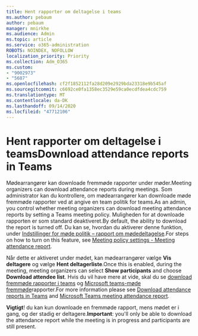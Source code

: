 ```yaml
---
title: Hent rapporter om deltagelse i teams
ms.author: pebaum
author: pebaum
manager: mnirkhe
ms.audience: Admin
ms.topic: article
ms.service: o365-administration
ROBOTS: NOINDEX, NOFOLLOW
localization_priority: Priority
ms.collection: Adm_O365
ms.custom:
- "9002973"
- "5687"
ms.openlocfilehash: cf2f1852112fa28d209e2929bda23318e9b545af
ms.sourcegitcommit: c6692ce0fa1358ec3529e59ca0ecdfdea4cdc759
ms.translationtype: MT
ms.contentlocale: da-DK
ms.lasthandoff: 09/14/2020
ms.locfileid: "47712106"
---
```

# <a name="download-attendance-reports-in-teams"></a><span data-ttu-id="45162-102">Hent rapporter om deltagelse i teams</span><span class="sxs-lookup"><span data-stu-id="45162-102">Download attendance reports in Teams</span></span>

<span data-ttu-id="45162-103">Mødearrangører kan downloade fremmøde rapporter under møder.</span><span class="sxs-lookup"><span data-stu-id="45162-103">Meeting organizers can download attendance reports during meetings.</span></span> <span data-ttu-id="45162-104">Som administrator kan du kontrollere, om mødearrangører kan downloade møde fremmøde rapporter ved at angive en team politik for teams.</span><span class="sxs-lookup"><span data-stu-id="45162-104">As an admin, you control whether meeting organizers can download meeting attendance reports by setting a Teams meeting policy.</span></span> <span data-ttu-id="45162-105">Muligheden for at downloade rapporten er som standard deaktiveret.</span><span class="sxs-lookup"><span data-stu-id="45162-105">By default, the ability to download the report is turned off.</span></span> <span data-ttu-id="45162-106">Du kan se, hvordan du aktiverer denne funktion, under  [Indstillinger for møde politik – rapport om mødedeltagelse](https://docs.microsoft.com/microsoftteams/meeting-policies-in-teams#meeting-policy-settings---meeting-attendance-report).</span><span class="sxs-lookup"><span data-stu-id="45162-106">For steps on how to turn on this feature, see  [Meeting policy settings - Meeting attendance report](https://docs.microsoft.com/microsoftteams/meeting-policies-in-teams#meeting-policy-settings---meeting-attendance-report).</span></span>

<span data-ttu-id="45162-107">Når dette er aktiveret under mødet, kan mødearrangører vælge  **Vis deltagere**  og vælge  **Hent deltagerliste**.</span><span class="sxs-lookup"><span data-stu-id="45162-107">Once this is enabled, during the meeting, meeting organizers can select  **Show participants**  and choose  **Download attendee list**.</span></span> <span data-ttu-id="45162-108">Hvis du vil have mere at vide, skal du se [download fremmøde rapporter i teams](https://support.office.com/article/download-attendance-reports-in-teams-ae7cf170-530c-47d3-84c1-3aedac74d310) og [Microsoft teams-møde fremmøde](https://docs.microsoft.com/microsoftteams/teams-analytics-and-reports/meeting-attendance-report)rapporter.</span><span class="sxs-lookup"><span data-stu-id="45162-108">For more information please see [Download attendance reports in Teams](https://support.office.com/article/download-attendance-reports-in-teams-ae7cf170-530c-47d3-84c1-3aedac74d310) and [Microsoft Teams meeting attendance report](https://docs.microsoft.com/microsoftteams/teams-analytics-and-reports/meeting-attendance-report).</span></span>

<span data-ttu-id="45162-109">**Vigtigt**! du kan kun downloade en fremmøde rapport, mens mødet er i gang, og der stadig er deltagere.</span><span class="sxs-lookup"><span data-stu-id="45162-109">**Important**: you'll only be able to download the attendance report while the meeting is in progress and participants are still present.</span></span>